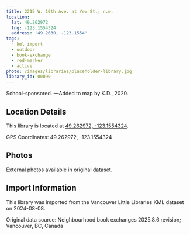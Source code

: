 ```yaml
---
title: 2215 W. 10th Ave. at Yew St.; n.w.
location:
  lat: 49.262972
  lng: -123.1554324
  address: '49.2630, -123.1554'
tags:
  - kml-import
  - outdoor
  - book-exchange
  - red-marker
  - active
photo: /images/libraries/placeholder-library.jpg
library_id: 00090
---
```

School-sponsored.
—Added to map by K.D., 2020.

## Location Details

This library is located at [49.262972, -123.1554324](https://www.google.com/maps?q=49.262972,-123.1554324).

GPS Coordinates: 49.262972, -123.1554324

## Photos

External photos available in original dataset.

## Import Information

This library was imported from the Vancouver Little Libraries KML dataset on 2024-08-08.

Original data source: Neighbourhood book exchanges 2025.8.6.revision; Vancouver, BC, Canada
